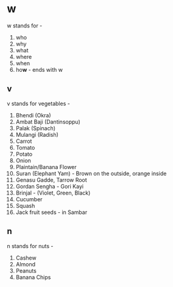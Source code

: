 # w
w stands for -
  1. who
  2. why
  3. what
  4. where
  5. when
  6. ho**w** - ends with w
  
## v
v stands for vegetables -
  1. Bhendi (Okra)
  2. Ambat Baji (Dantinsoppu)
  3. Palak (Spinach)
  4. Mulangi (Radish)
  5. Carrot
  6. Tomato
  7. Potato
  8. Onion
  9. Plaintain/Banana Flower
  10. Suran (Elephant Yam) - Brown on the outside, orange inside
  11. Genasu Gadde, Tarrow Root
  13. Gordan Sengha - Gori Kayi
  14. Brinjal - (Violet, Green, Black)
  15. Cucumber
  16. Squash
  17. Jack fruit seeds - in Sambar

## n
n stands for nuts -
  1. Cashew
  2. Almond
  3. Peanuts
  4. Banana Chips
  
